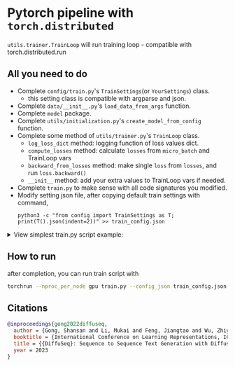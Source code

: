 # Pytorch pipeline with `torch.distributed`

`utils.trainer.TrainLoop` will run training loop - compatible with torch.distributed.run

## All you need to do

* Complete `config/train.py`'s `TrainSettings`(or `YourSettings`) class.
  * this setting class is compatible with argparse and json.
* Complete `data/__init__.py`'s `load_data_from_args` function.
* Complete `model` package.
* Complete `utils/initialization.py`'s `create_model_from_config` function.
* Complete some method of `utils/trainer.py`'s `TrainLoop` class.
  * `log_loss_dict` method: logging function of loss values dict.
  * `compute_losses` method: calculate `losses` from `micro_batch` and TrainLoop vars
  * `backward_from_losses` method: make single `loss` from `losses`, and run `loss.backward()`
  * `__init__` method: add your extra values to TrainLoop vars if needed.
* Complete `train.py` to make sense with all code signatures you modified.
* Modify setting json file, after copying default train settings with command,
  ```
  python3 -c "from config import TrainSettings as T; print(T().json(indent=2))" >> train_config.json
  ```

<details>
<summary>View simplest train.py script example:</summary>

```python
from torch.distributed.elastic.multiprocessing.errors import record


def main():

    import os
    import torch
    from basic_utils import dist_util

    if os.getenv("LOCAL_RANK", None) and not dist_util.is_initialized():
        dist_util.setup_dist()
        with dist_util.with_dist_cleanup():
            main()
        return
    rank = dist_util.get_rank()
    dist_util.barrier()

    class Model(torch.nn.Module):

        def __init__(self):
            super().__init__()
            self.param = torch.nn.Parameter(torch.ones(1))

        def forward(self, x):
            return self.param * x

    model = Model()
    optimizer = torch.optim.Adam(model.parameters(), lr=1e-1)

    model.to(dist_util.dev())
    dist_util.barrier()

    if dist_util.is_initialized():
        ddp_kwargs = dict(
            broadcast_buffers=False,
            bucket_cap_mb=128,
            find_unused_parameters=False,
        )
        if torch.cuda.is_available():
            ddp_kwargs.update(device_ids=[dist_util.dev()], output_device=dist_util.dev())
        ddp_model = torch.nn.parallel.DistributedDataParallel(model, **ddp_kwargs)
    else:
        ddp_model = model

    dist_util.sequential_print("rank", rank, "param :", model.param.data.item())
    dist_util.print_master_node()

    data = torch.ones(1, device=dist_util.dev()) * (dist_util.get_rank() + 1)
    target = torch.ones(1, device=dist_util.dev()) * 0.5 * (dist_util.get_rank() + 1)

    with ddp_model.no_sync() if dist_util.is_initialized() else dist_util.dummy_context():
        loss = (target - ddp_model(data)) ** 2
        dist_util.sequential_print("rank", rank, "loss :", loss.item())
        dist_util.print_master_node()

        loss.backward()
        dist_util.sequential_print("rank", rank, "grad :", model.param.grad.item())
        dist_util.print_master_node()

    loss = (target - ddp_model(data)) ** 2
    dist_util.sequential_print("rank", rank, "loss :", loss.item())
    dist_util.print_master_node()

    loss.backward()
    dist_util.sequential_print("rank", rank, "sync_grad :", model.param.grad.item())
    dist_util.print_master_node()

    optimizer.step()
    dist_util.sequential_print("rank", rank, "updated_param :", model.param.data.item())
    dist_util.barrier()


if __name__ == "__main__":
    record(main)()

```

Execute it with...

```bash
torchrun --nproc_per_node gpu train.py
```

Or without distributed training...

```bash
python3 train.py
```

</details>

## How to run

after completion, you can run train script with

```bash
torchrun --nproc_per_node gpu train.py --config_json train_config.json
```

## Citations

```bibtex
@inproceedings{gong2022diffuseq,
  author = {Gong, Shansan and Li, Mukai and Feng, Jiangtao and Wu, Zhiyong and Kong, Lingpeng},
  booktitle = {International Conference on Learning Representations, ICLR},
  title = {{DiffuSeq}: Sequence to Sequence Text Generation with Diffusion Models},
  year = 2023
}
```

